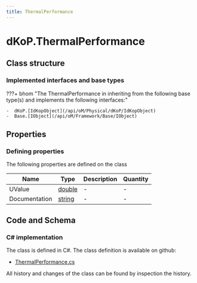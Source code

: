 ```yaml
---
title: ThermalPerformance
---
```


# dKoP.ThermalPerformance



## Class structure

### Implemented interfaces and base types

???+ bhom "The ThermalPerformance in inheriting from the following base type(s) and implements the following interfaces:"

    -  dKoP.[IdKopObject](/api/oM/Physical/dKoP/IdKopObject)
    -  Base.[IObject](/api/oM/Framework/Base/IObject)


## Properties



### Defining properties

The following properties are defined on the class

| Name             | Type             | Description      | Quantity         |
|------------------|------------------|------------------|------------------|
| UValue | [double](https://learn.microsoft.com/en-us/dotnet/api/System.Double?view=netstandard-2.0) | - | - |
| Documentation | [string](https://learn.microsoft.com/en-us/dotnet/api/System.String?view=netstandard-2.0) | - | - |


## Code and Schema

### C# implementation

The class is defined in C#. The class definition is available on github:

- [ThermalPerformance.cs](https://github.com/BHoM/dKoP_Toolkit/blob/develop/dKoP_oM/Perfomance/ThermalPerformance.cs)

All history and changes of the class can be found by inspection the history.
